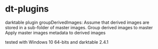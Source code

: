 # dt-plugins
darktable plugin 
groupDerivedImages:
  Assume that derived images are stored in a sub-folder of master images.
    Group derived images to master
    Apply master images metadata to derived images

  tested with Windows 10 64-bits and darktable 2.4.1
